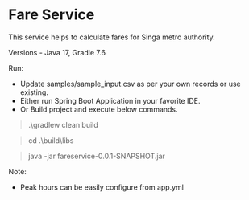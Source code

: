 # Fare Service

This service helps to calculate fares for Singa metro authority.

Versions - Java 17, Gradle 7.6 

Run: 
- Update samples/sample_input.csv as per your own records or use existing.
- Either run Spring Boot Application in your favorite IDE.
- Or Build project and execute below commands.
> .\gradlew clean build

> cd .\build\libs
 
> java -jar fareservice-0.0.1-SNAPSHOT.jar
  

Note:
- Peak hours can be easily configure from app.yml
